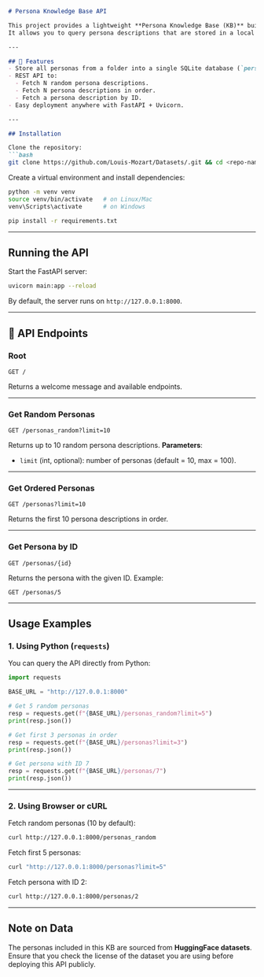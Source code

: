 ````markdown
# Persona Knowledge Base API

This project provides a lightweight **Persona Knowledge Base (KB)** built with **FastAPI** and **SQLite**.  
It allows you to query persona descriptions that are stored in a local database, making it easy to retrieve and use them in experiments, chatbots, or other applications.

---

## 🚀 Features
- Store all personas from a folder into a single SQLite database (`personas.db`).
- REST API to:
  - Fetch N random persona descriptions.
  - Fetch N persona descriptions in order.
  - Fetch a persona description by ID.
- Easy deployment anywhere with FastAPI + Uvicorn.

---

## Installation

Clone the repository:
```bash
git clone https://github.com/Louis-Mozart/Datasets/.git && cd <repo-name>
````

Create a virtual environment and install dependencies:

```bash
python -m venv venv
source venv/bin/activate   # on Linux/Mac
venv\Scripts\activate      # on Windows

pip install -r requirements.txt
```

---

## Running the API

Start the FastAPI server:

```bash
uvicorn main:app --reload
```

By default, the server runs on `http://127.0.0.1:8000`.

---

## 📖 API Endpoints

### Root

```http
GET /
```

Returns a welcome message and available endpoints.

---

### Get Random Personas

```http
GET /personas_random?limit=10
```

Returns up to 10 random persona descriptions.
**Parameters**:

* `limit` (int, optional): number of personas (default = 10, max = 100).

---

### Get Ordered Personas

```http
GET /personas?limit=10
```

Returns the first 10 persona descriptions in order.

---

### Get Persona by ID

```http
GET /personas/{id}
```

Returns the persona with the given ID.
Example:

```http
GET /personas/5
```

---

## Usage Examples

### 1. Using Python (`requests`)

You can query the API directly from Python:

```python
import requests

BASE_URL = "http://127.0.0.1:8000"

# Get 5 random personas
resp = requests.get(f"{BASE_URL}/personas_random?limit=5")
print(resp.json())

# Get first 3 personas in order
resp = requests.get(f"{BASE_URL}/personas?limit=3")
print(resp.json())

# Get persona with ID 7
resp = requests.get(f"{BASE_URL}/personas/7")
print(resp.json())
```

---

### 2. Using Browser or cURL

Fetch random personas (10 by default):

```bash
curl http://127.0.0.1:8000/personas_random
```

Fetch first 5 personas:

```bash
curl "http://127.0.0.1:8000/personas?limit=5"
```

Fetch persona with ID 2:

```bash
curl http://127.0.0.1:8000/personas/2
```

---

## Note on Data

The personas included in this KB are sourced from **HuggingFace datasets**.
Ensure that you check the license of the dataset you are using before deploying this API publicly.

